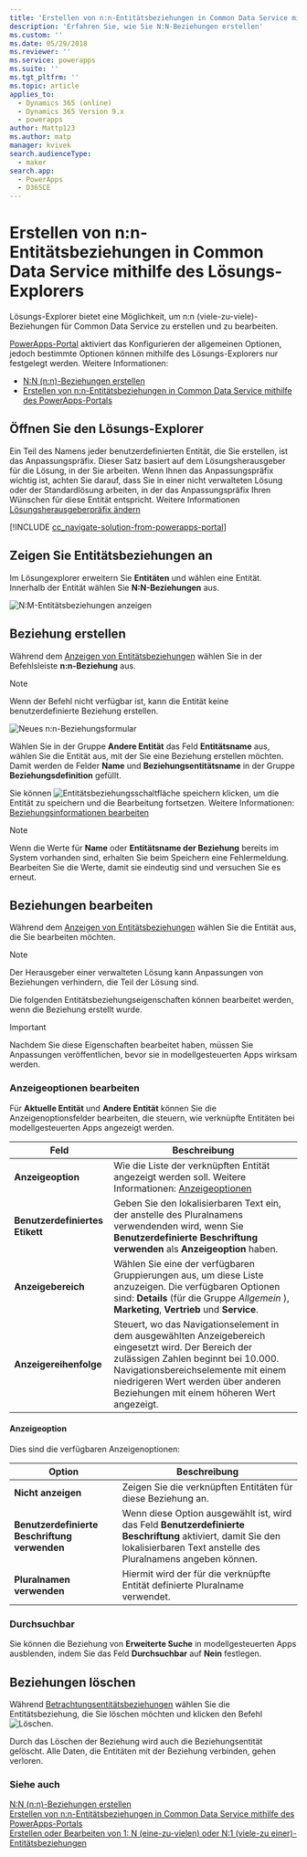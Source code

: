 ```yaml
---
title: 'Erstellen von n:n-Entitätsbeziehungen in Common Data Service mithilfe des Lösungs-Explorers | MicrosoftDocs'
description: 'Erfahren Sie, wie Sie N:N-Beziehungen erstellen'
ms.custom: ''
ms.date: 05/29/2018
ms.reviewer: ''
ms.service: powerapps
ms.suite: ''
ms.tgt_pltfrm: ''
ms.topic: article
applies_to:
  - Dynamics 365 (online)
  - Dynamics 365 Version 9.x
  - powerapps
author: Mattp123
ms.author: matp
manager: kvivek
search.audienceType:
  - maker
search.app:
  - PowerApps
  - D365CE
---
```


# <a name="create-nn-many-to-many-entity-relationships-in-common-data-service-using-solution-explorer"></a>Erstellen von n:n-Entitätsbeziehungen in Common Data Service mithilfe des Lösungs-Explorers

Lösungs-Explorer bietet eine Möglichkeit, um n:n (viele-zu-viele)-Beziehungen für Common Data Service zu erstellen und zu bearbeiten.

[PowerApps-Portal](https://web.powerapps.com/?utm_source=padocs&utm_medium=linkinadoc&utm_campaign=referralsfromdoc) aktiviert das  Konfigurieren der allgemeinen Optionen, jedoch bestimmte Optionen können mithilfe des Lösungs-Explorers nur festgelegt werden. Weitere Informationen:
- [N:N (n:n)-Beziehungen erstellen](create-edit-nn-relationships.md)
- [Erstellen von n:n-Entitätsbeziehungen in Common Data Service mithilfe des PowerApps-Portals](create-edit-nn-relationships-portal.md)

  
## <a name="open-solution-explorer"></a>Öffnen Sie den Lösungs-Explorer

Ein Teil des Namens jeder benutzerdefinierten Entität, die Sie erstellen, ist das Anpassungspräfix. Dieser Satz basiert auf dem Lösungsherausgeber für die Lösung, in der Sie arbeiten. Wenn Ihnen das Anpassungspräfix wichtig ist, achten Sie darauf, dass Sie in einer nicht verwalteten Lösung oder der Standardlösung arbeiten, in der das Anpassungspräfix Ihren Wünschen für diese Entität entspricht. Weitere Informationen [Lösungsherausgeberpräfix ändern](change-solution-publisher-prefix.md) 

[!INCLUDE [cc_navigate-solution-from-powerapps-portal](../../includes/cc_navigate-solution-from-powerapps-portal.md)]

## <a name="view-entity-relationships"></a>Zeigen Sie Entitätsbeziehungen an

Im Lösungexplorer erweitern Sie **Entitäten** und wählen eine Entität. Innerhalb der Entität wählen Sie **N:N-Beziehungen** aus.

![N:M-Entitätsbeziehungen anzeigen](media/view-nn-entity-relationships-solution-explorer.png)

## <a name="create-relationships"></a>Beziehung erstellen

Während dem [Anzeigen von Entitätsbeziehungen](#view-entity-relationships) wählen Sie in der Befehlsleiste **n:n-Beziehung** aus.

> [!NOTE]
> Wenn der Befehl nicht verfügbar ist, kann die Entität keine benutzerdefinierte Beziehung erstellen.

![Neues n:n-Beziehungsformular](media/new-nn-entity-relationship-form-solution-explorer.png)

Wählen Sie in der Gruppe **Andere Entität** das Feld **Entitätsname** aus, wählen Sie die Entität aus, mit der Sie eine Beziehung erstellen möchten. Damit werden de Felder **Name** und **Beziehungsentitätsname** in der Gruppe **Beziehungsdefinition** gefüllt.

Sie können ![Entitätsbeziehungsschaltfläche speichern](media/save-entity-icon-solution-explorer.png) klicken, um die Entität zu speichern und die Bearbeitung fortsetzen. Weitere Informationen: [Beziehungsinformationen bearbeiten](#edit-relationships)

> [!NOTE]
> Wenn die Werte für **Name** oder **Entitätsname der Beziehung** bereits im System vorhanden sind, erhalten Sie beim Speichern eine Fehlermeldung. Bearbeiten Sie die Werte, damit sie eindeutig sind und versuchen Sie es erneut.

## <a name="edit-relationships"></a>Beziehungen bearbeiten

Während dem [Anzeigen von Entitätsbeziehungen](#view-entity-relationships) wählen Sie die Entität aus, die Sie bearbeiten möchten. 

> [!NOTE]
> Der Herausgeber einer verwalteten Lösung kann Anpassungen von Beziehungen verhindern, die Teil der Lösung sind.

Die folgenden Entitätsbeziehungseigenschaften können bearbeitet werden, wenn die Beziehung erstellt wurde.

> [!IMPORTANT]
> Nachdem Sie diese Eigenschaften bearbeitet haben, müssen Sie Anpassungen veröffentlichen, bevor sie in modellgesteuerten Apps wirksam werden.

### <a name="edit-display-options"></a>Anzeigeoptionen bearbeiten

Für **Aktuelle Entität** und **Andere Entität** können Sie die Anzeigenoptionsfelder bearbeiten, die steuern, wie verknüpfte Entitäten bei modellgesteuerten Apps angezeigt werden.

|Feld|Beschreibung|
|--|--|
|**Anzeigeoption**|Wie die Liste der verknüpften Entität angezeigt werden soll. Weitere Informationen: [Anzeigeoptionen](#display-options)|
|**Benutzerdefiniertes Etikett**|Geben Sie den lokalisierbaren Text ein, der anstelle des Pluralnamens verwendenden wird, wenn Sie **Benutzerdefinierte Beschriftung verwenden** als **Anzeigeoption** haben.|
|**Anzeigebereich**|Wählen Sie eine der verfügbaren Gruppierungen aus, um diese Liste anzuzeigen. Die verfügbaren Optionen sind: **Details** (für die Gruppe *Allgemein* ), **Marketing**, **Vertrieb** und **Service**. |
|**Anzeigereihenfolge**|Steuert, wo das Navigationselement in dem ausgewählten Anzeigebereich eingesetzt wird. Der Bereich der zulässigen Zahlen beginnt bei 10.000. Navigationsbereichselemente mit einem niedrigeren Wert werden über anderen Beziehungen mit einem höheren Wert angezeigt.|

<!-- TODO: Not sure whether Display Area or Display Order are still used anymore. Might only be used in the Outlook client?-->

#### <a name="display-options"></a>Anzeigeoption

Dies sind die verfügbaren Anzeigenoptionen:

|Option|Beschreibung|
|--|--|
|**Nicht anzeigen**|Zeigen Sie die verknüpften Entitäten für diese Beziehung an.|
|**Benutzerdefinierte Beschriftung verwenden**|Wenn diese Option ausgewählt ist, wird das Feld **Benutzerdefinierte Beschriftung** aktiviert, damit Sie den lokalisierbaren Text anstelle des Pluralnamens angeben können.|
|**Pluralnamen verwenden**|Hiermit wird der für die verknüpfte Entität definierte Pluralname verwendet.|

### <a name="searchable"></a>Durchsuchbar

Sie können die Beziehung von **Erweiterte Suche** in modellgesteuerten Apps ausblenden, indem Sie das Feld **Durchsuchbar** auf **Nein** festlegen.

## <a name="delete-relationships"></a>Beziehungen löschen

Während [Betrachtungsentitätsbeziehungen](#view-entity-relationships) wählen Sie die Entitätsbeziehung, die Sie löschen möchten und klicken den Befehl ![Löschen](media/delete.gif).

Durch das Löschen der Beziehung wird auch die Beziehungsentität gelöscht. Alle Daten, die Entitäten mit der Beziehung verbinden, gehen verloren.

### <a name="see-also"></a>Siehe auch

[N:N (n:n)-Beziehungen erstellen](create-edit-nn-relationships.md)<br />
[Erstellen von n:n-Entitätsbeziehungen in Common Data Service mithilfe des PowerApps-Portals](create-edit-nn-relationships-portal.md)<br />
[Erstellen oder Bearbeiten von 1: N (eine-zu-vielen) oder N:1 (viele-zu einer)-Entitätsbeziehungen](create-edit-1n-relationships.md)
